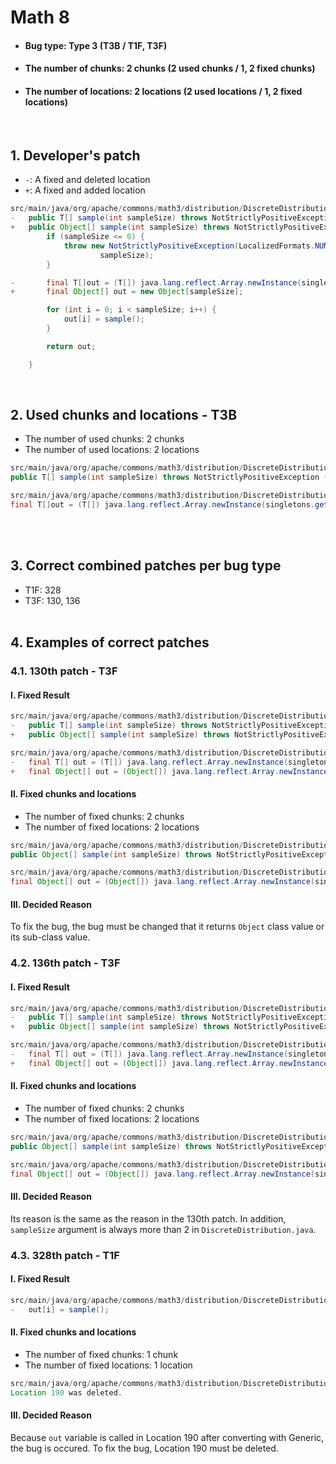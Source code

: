 # Math 8
* <h4>Bug type: Type 3 (T3B / T1F, T3F)</h4>
* <h4>The number of chunks: 2 chunks (2 used chunks / 1, 2 fixed chunks)</h4>
* <h4>The number of locations: 2 locations (2 used locations / 1, 2 fixed locations)</h4>
<br>

## 1. Developer's patch
* `-`: A fixed and deleted location
* `+`: A fixed and added location
```java
src/main/java/org/apache/commons/math3/distribution/DiscreteDistribution.java: 181-195
-   public T[] sample(int sampleSize) throws NotStrictlyPositiveException {
+   public Object[] sample(int sampleSize) throws NotStrictlyPositiveException {
        if (sampleSize <= 0) {
            throw new NotStrictlyPositiveException(LocalizedFormats.NUMBER_OF_SAMPLES,
                    sampleSize);
        }

-       final T[]out = (T[]) java.lang.reflect.Array.newInstance(singletons.get(0).getClass(), sampleSize);
+       final Object[] out = new Object[sampleSize];

        for (int i = 0; i < sampleSize; i++) {
            out[i] = sample();
        }

        return out;

    }
```
<br>

## 2. Used chunks and locations - T3B
* The number of used chunks: 2 chunks
* The number of used locations: 2 locations
```java
src/main/java/org/apache/commons/math3/distribution/DiscreteDistribution.java: 181
public T[] sample(int sampleSize) throws NotStrictlyPositiveException {
```

```java
src/main/java/org/apache/commons/math3/distribution/DiscreteDistribution.java: 187
final T[]out = (T[]) java.lang.reflect.Array.newInstance(singletons.get(0).getClass(), sampleSize);
```
<br><br>

## 3. Correct combined patches per bug type
* T1F: 328
* T3F: 130, 136
<br><br>

## 4. Examples of correct patches
### 4.1. 130th patch - T3F
#### I. Fixed Result
```java
src/main/java/org/apache/commons/math3/distribution/DiscreteDistribution.java: 181
-   public T[] sample(int sampleSize) throws NotStrictlyPositiveException {
+   public Object[] sample(int sampleSize) throws NotStrictlyPositiveException {
```

```java
src/main/java/org/apache/commons/math3/distribution/DiscreteDistribution.java: 188
-   final T[] out = (T[]) java.lang.reflect.Array.newInstance(singletons.get(0).getClass(), sampleSize);
+   final Object[] out = (Object[]) java.lang.reflect.Array.newInstance(singletons.get(sampleSize).getClass(), sampleSize);
```

#### II. Fixed chunks and locations
* The number of fixed chunks: 2 chunks
* The number of fixed locations: 2 locations
```java
src/main/java/org/apache/commons/math3/distribution/DiscreteDistribution.java: 181
public Object[] sample(int sampleSize) throws NotStrictlyPositiveException {
```

```java
src/main/java/org/apache/commons/math3/distribution/DiscreteDistribution.java: 188
final Object[] out = (Object[]) java.lang.reflect.Array.newInstance(singletons.get(sampleSize).getClass(), sampleSize);
```

#### III. Decided Reason
To fix the bug, the bug must be changed that it returns ```Object``` class value or its sub-class value.
<br>

### 4.2. 136th patch - T3F
#### I. Fixed Result
```java
src/main/java/org/apache/commons/math3/distribution/DiscreteDistribution.java: 181
-   public T[] sample(int sampleSize) throws NotStrictlyPositiveException {
+   public Object[] sample(int sampleSize) throws NotStrictlyPositiveException {
```

```java
src/main/java/org/apache/commons/math3/distribution/DiscreteDistribution.java: 188
-   final T[] out = (T[]) java.lang.reflect.Array.newInstance(singletons.get(0).getClass(), sampleSize);
+   final Object[] out = (Object[]) java.lang.reflect.Array.newInstance(singletons.get(1).getClass(), sampleSize);
```

#### II. Fixed chunks and locations
* The number of fixed chunks: 2 chunks
* The number of fixed locations: 2 locations
```java
src/main/java/org/apache/commons/math3/distribution/DiscreteDistribution.java: 181
public Object[] sample(int sampleSize) throws NotStrictlyPositiveException {
```

```java
src/main/java/org/apache/commons/math3/distribution/DiscreteDistribution.java: 188
final Object[] out = (Object[]) java.lang.reflect.Array.newInstance(singletons.get(1).getClass(), sampleSize);
```

#### III. Decided Reason
Its reason is the same as the reason in the 130th patch. In addition, ```sampleSize``` argument is always more than 2 in ```DiscreteDistribution.java```.
<br>

### 4.3. 328th patch - T1F
#### I. Fixed Result
```java
src/main/java/org/apache/commons/math3/distribution/DiscreteDistribution.java: 190
-   out[i] = sample();
```

#### II. Fixed chunks and locations
* The number of fixed chunks: 1 chunk
* The number of fixed locations: 1 location
```java
src/main/java/org/apache/commons/math3/distribution/DiscreteDistribution.java: 190
Location 190 was deleted.
```

#### III. Decided Reason
Because ```out``` variable is called in Location 190 after converting with Generic, the bug is occured. To fix the bug, Location 190 must be deleted.
<br><br>